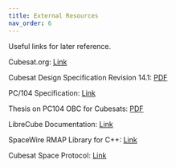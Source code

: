 ```yaml
---
title: External Resources
nav_order: 6
---
```


Useful links for later reference.

Cubesat.org: [Link](https://www.cubesat.org/)

Cubesat Design Specification Revision 14.1: [PDF](https://www.cubesat.org/s/CDS-REV14_1-2022-02-09.pdf)

PC/104 Specification: [Link](https://pc104.org/hardware-specifications/pc104/)

Thesis on PC104 OBC for Cubesats: [PDF](https://dspace.cvut.cz/bitstream/handle/10467/94475/F3-BP-2021-Geib-Filip-bp_GEIB.pdf)

LibreCube Documentation: [Link](https://librecube.gitlab.io/)

SpaceWire RMAP Library for C++: [Link](https://github.com/yuasatakayuki/SpaceWireRMAPLibrary)

Cubesat Space Protocol: [Link](http://libcsp.github.io/libcsp/)

